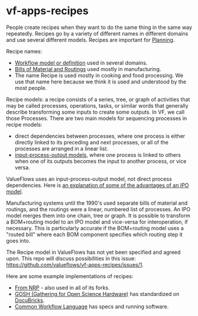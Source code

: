 # vf-apps-recipes

People create recipes when they want to do the same thing in the same way repeatedly. Recipes go by a variety of different names in different domains and use several different models. Recipes are important for [Planning](https://github.com/valueflows/vf-apps-planning).

Recipe names:
* [Workflow model or definition](https://en.wikipedia.org/wiki/Workflow) used in several domains.
* [Bills of Material and Routings](https://www.managementstudyguide.com/production-module-bom-and-routing.htm) used mostly in manufacturing.
* The name Recipe is used mostly in cooking and food processing. We use that name here because we think it is used and understood by the most people.

Recipe models: a recipe consists of a series, tree, or graph of activities that may be called processes, operations, tasks, or similar words that generally describe transforming some inputs to create some outputs. In VF, we call those Processes. There are two main models for sequencing processes in recipe models:
* direct dependencies between processes, where one process is either directly linked to its preceding and next processes, or all of the processes are arranged in a linear list.
* [input-process-output models](https://en.wikipedia.org/wiki/IPO_model), where one process is linked to others when one of its outputs becomes the input to another process, or vice versa.

ValueFlows uses an input-process-output model, not direct process dependencies. Here is [an explanation of some of the advantages of an IPO model](https://github.com/FreedomCoop/valuenetwork/wiki/Loose-coupling-vs-tight-coupling,-or,-direct-process-dependencies-vs-resource-flows).

Manufacturing systems until the 1990's used separate bills of material and routings, and the routings were a linear, numbered list of processes. An IPO model merges them into one chain, tree or graph. It is possible to transform a BOM+routing model to an IPO model and vice-versa for interoperation, if necessary. This is particularly accurate if the BOM+routing model uses a "routed bill" where each BOM component specifies which routing step it goes into.

The Recipe model in ValueFlows has not yet been specified and agreed upon. This repo will discuss possibilities in this issue: https://github.com/valueflows/vf-apps-recipes/issues/1.

Here are some example implementations of recipes:
* [From NRP](https://speakerdeck.com/mikorizal/5-nrp-recipe-concepts-and-tutorial) - also used in all of its forks.
* [GOSH (Gathering for Open Science Hardware)](https://forum.openhardware.science/t/repeatable-manufacturing-instructions-for-open-source-hardware/756/3) has standardized on [DocuBricks](http://www.docubricks.com/).
* [Common Workflow Language](https://www.commonwl.org/) has specs and running software.
